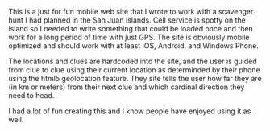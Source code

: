 This is a just for fun mobile web site that I wrote to work with a scavenger hunt I had planned in the San Juan Islands. Cell service is spotty on the island so I needed to write something that could be loaded once and then work for a long period of time with just GPS. The site is obviously mobile optimized and should work with at least iOS, Android, and Windows Phone.

The locations and clues are hardcoded into the site, and the user is guided from clue to clue using their current location as determinded by their phone using the html5 geolocation feature.  They site tells the user how far they are (in km or meters) from their next clue and which cardinal direction they need to head.

I had a lot of fun creating this and I know people have enjoyed using it as well.
